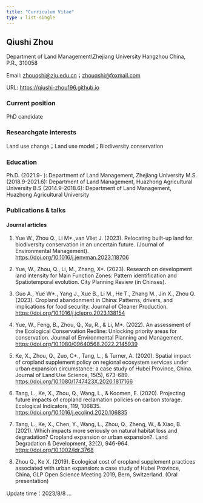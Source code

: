 ```yaml
---
title: "Curriculum Vitae"
type : list-single
---
```


## Qiushi Zhou

Department of Land Management\Zhejiang University
Hangzhou
China, P.R., 310058

Email: zhouqshi@zju.edu.cn；zhouqshi@foxmail.com

URL: https://qiushi-zhou196.github.io

### Current position
PhD candidate

### Researchgate interests
Land use change；Land use model；Biodiversity conservation

### Education

Ph.D. (2021.9- ): Department of Land Management, Zhejiang University
M.S. (2018.9-2021.6): Department of Land Management, Huazhong Agricultural University
B.S (2014.9-2018.6): Department of Land Management, Huazhong Agricultural University

### Publications & talks
#### Journal articles
1. Yue W., Zhou Q., Li M*.,van Vliet J. (2023). Relocating built-up land for biodiversity conservation in an uncertain future. (Journal of Environmental Management). https://doi.org/10.1016/j.jenvman.2023.118706
2. Yue, W., Zhou, Q., Li, M., Zhang, X*. (2023). Research on development land intensity for Main Function Zones: Pattern identification and Spatiotemporal evolution. City Planning Review (in Chinses).

3. Guo A., Yue W*., Yang J., Xue B., Li M., He T., Zhang M., Jin X., Zhou Q.(2023). Cropland abandonment in China: Patterns, drivers, and implications for food security. Journal of Cleaner Production. https://doi.org/10.1016/j.jclepro.2023.138154

4. Yue, W., Feng, B., Zhou, Q., Xu, R., & Li, M*. (2022). An assessment of the Ecological Conservation 
Redline: Unlocking priority areas for conservation. Journal of Environmental Planning and Management. https://doi.org/10.1080/09640568.2022.2145939

5. Ke, X., Zhou, Q., Zuo, C*., Tang, L., & Turner, A. (2020). Spatial impact of cropland supplement policy on regional ecosystem services under urban expansion circumstance: a case study of Hubei Province, China. Journal of Land Use Science, 15(5), 673-689. https://doi.org/10.1080/1747423X.2020.1817166

6. Tang, L., Ke, X., Zhou, Q., Wang, L., & Koomen, E. (2020). Projecting future impacts of cropland reclamation policies on carbon storage. Ecological Indicators, 119, 106835. https://doi.org/10.1016/j.ecolind.2020.106835

7. Tang, L., Ke, X., Chen, Y., Wang, L., Zhou, Q., Zheng, W., & Xiao, B. (2021). Which impacts more seriously on natural habitat loss and degradation? Cropland expansion or urban expansion?. Land Degradation & Development, 32(2), 946-964. https://doi.org/10.1002/ldr.3768

8. Zhou Q., Ke X. (2019). Ecological cost of cropland supplement practices associated with urban expansion: a case study of Hubei Province, China, GLP Open Science Meeting 2019, Bern, Switzerland. (Oral presentation)

Update time：2023/8/8
...
